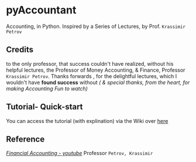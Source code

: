 # pyAccountant
Accounting, in Python.
Inspired by a Series of Lectures, by Prof. `Krassimir Petrov`

## Credits

to the only professor, that success couldn't have realized, without his helpful lectures,  the Professor of Money Accounting, & Finance, Professor `Krassimir Petrov`. Thanks forwards , for the delightful lectures, which I wouldn't have **found success** without *( & special thanks, from *the heart*, for making Accounting Fun to watch)*

## Tutorial- Quick-start
You can access the tutorial (with explination) via the Wiki over [here](https://github.com/adamwillisMastery/pyAccountant/wiki)
## Reference

[_Financial Accounting - youtube_](https://www.youtube.com/playlist?list=PLesgViD0jhW8_Q5QfOribZqNrivFJ_evf) Professor `Petrov, Krassimir`
